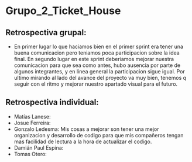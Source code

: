 # Grupo_2_Ticket_House

## Retrospectiva grupal:
- En primer lugar lo que haciamos bien en el primer sprint era tener una buena comunicacion pero teniamos poca participacion sobre la idea final. En segundo lugar en este sprint deberiamos mejorar nuestra comunicacion para que sea como antes, hubo ausencia por parte de algunos integrantes, y en linea general la participacion sigue igual. Por ultimo mirando al lado del avance del proyecto va muy bien, tenemos q seguir con el ritmo y mejorar nuestro apartado visual para el futuro.

## Retrospectiva individual:

- Matías Lanese: 
- Josue Ferreira: 
- Gonzalo Ledesma: Mis cosas a mejorar son tener una mejor organizacion y desarrollo de codigo para que mis compañeros tengan mas facilidad de lectura a la hora de actualizar el codigo.
- Damián Paul Espina:
- Tomas Otero: 
